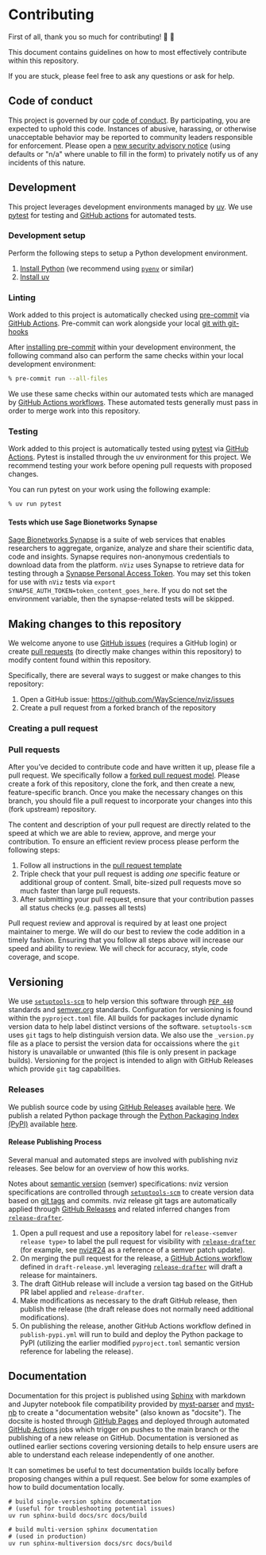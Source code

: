 # Contributing

First of all, thank you so much for contributing! 🎉 💯

This document contains guidelines on how to most effectively contribute within this repository.

If you are stuck, please feel free to ask any questions or ask for help.

## Code of conduct

This project is governed by our [code of conduct](code_of_conduct.md). By participating, you are expected to uphold this code.
Instances of abusive, harassing, or otherwise unacceptable behavior may be
reported to community leaders responsible for enforcement.
Please open a [new security advisory notice](https://github.com/WayScience/nviz/security/advisories/new) (using defaults or "n/a" where unable to fill in the form) to privately notify us of any incidents of this nature.

## Development

This project leverages development environments managed by [uv](https://docs.astral.sh/uv/).
We use [pytest](https://docs.pytest.org/) for testing and [GitHub actions](https://docs.github.com/en/actions) for automated tests.

### Development setup

Perform the following steps to setup a Python development environment.

1. [Install Python](https://www.python.org/downloads/) (we recommend using [`pyenv`](https://github.com/pyenv/pyenv) or similar)
1. [Install uv](https://docs.astral.sh/uv/getting-started/installation/)

### Linting

Work added to this project is automatically checked using [pre-commit](https://pre-commit.com/) via [GitHub Actions](https://docs.github.com/en/actions).
Pre-commit can work alongside your local [git with git-hooks](https://pre-commit.com/index.html#3-install-the-git-hook-scripts)

After [installing pre-commit](https://pre-commit.com/#installation) within your development environment, the following command also can perform the same checks within your local development environment:

```sh
% pre-commit run --all-files
```

We use these same checks within our automated tests which are managed by [GitHub Actions workflows](https://docs.github.com/en/actions/using-workflows).
These automated tests generally must pass in order to merge work into this repository.

### Testing

Work added to this project is automatically tested using [pytest](https://docs.pytest.org/) via [GitHub Actions](https://docs.github.com/en/actions).
Pytest is installed through the uv environment for this project.
We recommend testing your work before opening pull requests with proposed changes.

You can run pytest on your work using the following example:

```sh
% uv run pytest
```

#### Tests which use Sage Bionetworks Synapse

[Sage Bionetworks Synapse](https://sagebionetworks.org/platform/synapse) is a suite of web services that enables researchers to aggregate, organize, analyze and share their scientific data, code and insights.
Synapse requires non-anonymous credentials to download data from the platform.
`nViz` uses Synapse to retrieve data for testing through a [Synapse Personal Access Token](https://help.synapse.org/docs/Managing-Your-Account.2055405596.html#ManagingYourAccount-PersonalAccessTokens).
You may set this token for use with `nViz` tests via `export SYNAPSE_AUTH_TOKEN=token_content_goes_here`.
If you do not set the environment variable, then the synapse-related tests will be skipped.

## Making changes to this repository

We welcome anyone to use [GitHub issues](https://docs.github.com/en/issues/tracking-your-work-with-issues/about-issues) (requires a GitHub login) or create [pull requests](https://docs.github.com/en/pull-requests/collaborating-with-pull-requests/proposing-changes-to-your-work-with-pull-requests/about-pull-requests) (to directly make changes within this repository) to modify content found within this repository.

Specifically, there are several ways to suggest or make changes to this repository:

1. Open a GitHub issue: https://github.com/WayScience/nviz/issues
1. Create a pull request from a forked branch of the repository

### Creating a pull request

### Pull requests

After you’ve decided to contribute code and have written it up, please file a pull request.
We specifically follow a [forked pull request model](https://docs.github.com/en/github/collaborating-with-issues-and-pull-requests/creating-a-pull-request-from-a-fork).
Please create a fork of this repository, clone the fork, and then create a new, feature-specific branch.
Once you make the necessary changes on this branch, you should file a pull request to incorporate your changes into this (fork upstream) repository.

The content and description of your pull request are directly related to the speed at which we are able to review, approve, and merge your contribution.
To ensure an efficient review process please perform the following steps:

1. Follow all instructions in the [pull request template](https://github.com/WayScience/nviz/blob/main/.github/PULL_REQUEST_TEMPLATE.md)
1. Triple check that your pull request is adding _one_ specific feature or additional group of content.
   Small, bite-sized pull requests move so much faster than large pull requests.
1. After submitting your pull request, ensure that your contribution passes all status checks (e.g. passes all tests)

Pull request review and approval is required by at least one project maintainer to merge.
We will do our best to review the code addition in a timely fashion.
Ensuring that you follow all steps above will increase our speed and ability to review.
We will check for accuracy, style, code coverage, and scope.

## Versioning

We use [`setuptools-scm`](https://github.com/pypa/setuptools-scm) to help version this software through [`PEP 440`](https://peps.python.org/pep-0440/) standards and [semver.org](https://semver.org/) standards.
Configuration for versioning is found within the `pyproject.toml` file.
All builds for packages include dynamic version data to help label distinct versions of the software.
`setuptools-scm` uses `git` tags to help distinguish version data.
We also use the `_version.py` file as a place to persist the version data for occaissions where the `git` history is unavailable or unwanted (this file is only present in package builds).
Versioning for the project is intended to align with GitHub Releases which provide `git` tag capabilities.

### Releases

We publish source code by using [GitHub Releases](https://docs.github.com/en/repositories/releasing-projects-on-github/about-releases) available [here](https://github.com/wayscience/nviz/releases).
We publish a related Python package through the [Python Packaging Index (PyPI)](https://pypi.org/) available [here](https://pypi.org/project/nviz/).

#### Release Publishing Process

Several manual and automated steps are involved with publishing nviz releases.
See below for an overview of how this works.

Notes about [semantic version](https://en.wikipedia.org/wiki/Software_versioning#Semantic_versioning) (semver) specifications:
nviz version specifications are controlled through [`setuptools-scm`](https://github.com/pypa/setuptools-scm) to create version data based on [git tags](https://git-scm.com/book/en/v2/Git-Basics-Tagging) and commits.
nviz release git tags are automatically applied through [GitHub Releases](https://docs.github.com/en/repositories/releasing-projects-on-github/about-releases) and related inferred changes from [`release-drafter`](https://github.com/release-drafter/release-drafter).

1. Open a pull request and use a repository label for `release-<semver release type>` to label the pull request for visibility with [`release-drafter`](https://github.com/release-drafter/release-drafter) (for example, see [nviz#24](https://github.com/wayscience/nviz/pull/24) as a reference of a semver patch update).
1. On merging the pull request for the release, a [GitHub Actions workflow](https://docs.github.com/en/actions/using-workflows) defined in `draft-release.yml` leveraging [`release-drafter`](https://github.com/release-drafter/release-drafter) will draft a release for maintainers.
1. The draft GitHub release will include a version tag based on the GitHub PR label applied and `release-drafter`.
1. Make modifications as necessary to the draft GitHub release, then publish the release (the draft release does not normally need additional modifications).
1. On publishing the release, another GitHub Actions workflow defined in `publish-pypi.yml` will run to build and deploy the Python package to PyPI (utilizing the earlier modified `pyproject.toml` semantic version reference for labeling the release).

## Documentation

Documentation for this project is published using [Sphinx](https://www.sphinx-doc.org) with markdown and Jupyter notebook file compatibility provided by [myst-parser](https://myst-parser.readthedocs.io/en/latest/) and [myst-nb](https://myst-nb.readthedocs.io/en/latest/) to create a "documentation website" (also known as "docsite").
The docsite is hosted through [GitHub Pages](https://pages.github.com/) and deployed through automated [GitHub Actions](https://docs.github.com/en/actions) jobs which trigger on pushes to the main branch or the publishing of a new release on GitHub.
Documentation is versioned as outlined earlier sections covering versioning details to help ensure users are able to understand each release independently of one another.

It can sometimes be useful to test documentation builds locally before proposing changes within a pull request.
See below for some examples of how to build documentation locally.

```shell
# build single-version sphinx documentation
# (useful for troubleshooting potential issues)
uv run sphinx-build docs/src docs/build

# build multi-version sphinx documentation
# (used in production)
uv run sphinx-multiversion docs/src docs/build
```
